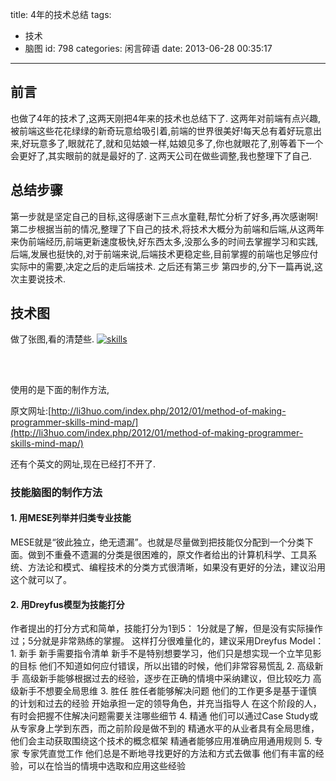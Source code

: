 title: 4年的技术总结
tags:
  - 技术
  - 脑图
id: 798
categories: 闲言碎语
date: 2013-06-28 00:35:17
---

## 前言

也做了4年的技术了,这两天刚把4年来的技术也总结下了.
这两年对前端有点兴趣,被前端这些花花绿绿的新奇玩意给吸引着,前端的世界很美好!每天总有着好玩意出来,好玩意多了,眼就花了,就和见姑娘一样,姑娘见多了,你也就眼花了,别等着下一个会更好了,其实眼前的就是最好的了.
这两天公司在做些调整,我也整理下了自己.

## 总结步骤

第一步就是坚定自己的目标,这得感谢下三点水童鞋,帮忙分析了好多,再次感谢啊!
第二步根据当前的情况,整理了下自己的技术,将技术大概分为前端和后端,从这两年来伪前端经历,前端更新速度极快,好东西太多,没那么多的时间去掌握学习和实践,后端,发展也挺快的,对于前端来说,后端技术更稳定些,目前掌握的前端也足够应付实际中的需要,决定之后的走后端技术.
之后还有第三步 第四步的,分下一篇再说,这次主要说技术.

## 技术图

做了张图,看的清楚些.
[![skills](http://coderzhaopeng-wordpress.stor.sinaapp.com/uploads/2013/06/skills-614x1024.png)](http://coderzhaopeng-wordpress.stor.sinaapp.com/uploads/2013/06/skills.png)

&nbsp;

##

使用的是下面的制作方法,

原文网址:[http://li3huo.com/index.php/2012/01/method-of-making-programmer-skills-mind-map/](http://li3huo.com/index.php/2012/01/method-of-making-programmer-skills-mind-map/)

还有个英文的网址,现在已经打不开了.

### 技能脑图的制作方法

#### 1\. 用MESE列举并归类专业技能

MESE就是“彼此独立，绝无遗漏”。也就是尽量做到把技能仅分配到一个分类下面。做到不重叠不遗漏的分类是很困难的，原文作者给出的计算机科学、工具系统、方法论和模式、编程技术的分类方式很清晰，如果没有更好的分法，建议沿用这个就可以了。
<div></div>

#### 2\. 用Dreyfus模型为技能打分

作者提出的打分方式和简单，技能打分为1到5： 1分就是了解，但是没有实际操作过；5分就是非常熟练的掌握。
这样打分很难量化的，建议采用Dreyfus Model：
1\. 新手
新手需要指令清单
新手不是特别想要学习，他们只是想实现一个立竿见影的目标
他们不知道如何应付错误，所以出错的时候，他们非常容易慌乱
2\. 高级新手
高级新手能够根据过去的经验，逐步在正确的情境中采纳建议，但比较吃力
高级新手不想要全局思维
3\. 胜任
胜任者能够解决问题
他们的工作更多是基于谨慎的计划和过去的经验
开始承担一定的领导角色，并充当指导人
在这个阶段的人，有时会把握不住解决问题需要关注哪些细节
4\. 精通
他们可以通过Case Study或从专家身上学到东西，而之前阶段是做不到的
精通水平的从业者具有全局思维，他们会主动获取围绕这个技术的概念框架
精通者能够应用准确应用通用规则
5\. 专家
专家凭直觉工作
他们总是不断地寻找更好的方法和方式去做事
他们有丰富的经验，可以在恰当的情境中选取和应用这些经验
